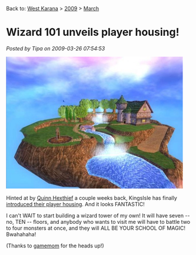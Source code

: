 Back to: [West Karana](/posts/westkarana.md) > [2009](/posts/2009/westkarana.md) > [March](./westkarana.md)
# Wizard 101 unveils player housing!

*Posted by Tipa on 2009-03-26 07:54:53*

[![w101island](../../../uploads/2009/03/w101island-480x359.jpg "w101island")](../../../uploads/2009/03/w101island.jpg)

Hinted at by [Quinn Hexthief](http://thefriendlynecromancer.blogspot.com/2009/03/quinn-hexthief-rocks-austin-texas-in.html) a couple weeks back, KingsIsle has finally [introduced their player housing](http://mmohub.org/news/GDC%202009:%20First%20Look%20at%20%27Wizard101%27s%27%20Player%20Housing/85/). And it looks FANTASTIC!

I can't WAIT to start building a wizard tower of my own! It will have seven -- no, TEN -- floors, and anybody who wants to visit me will have to battle two to four monsters at once, and they will ALL BE YOUR SCHOOL OF MAGIC! Bwahahaha!

(Thanks to [gamemom](http://twitter.com/gamemom) for the heads up!)

